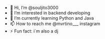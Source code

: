 - 👋 Hi, I’m @souljito3000
- 👀 I’m interested in backend developing
- 🌱 I’m currently learning Python and Java
- 📫 How to reach me @mvrtino___ instagram
- ⚡ Fun fact: i´m also a dj
